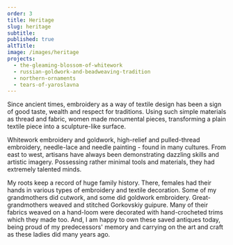 ```yaml
---
order: 3
title: Heritage
slug: heritage
subtitle:
published: true
altTitle:
image: /images/heritage
projects:
  - the-gleaming-blossom-of-whitework
  - russian-goldwork-and-beadweaving-tradition
  - northern-ornaments
  - tears-of-yaroslavna
---
```


Since ancient times, embroidery as a way of textile design has been a sign of good taste, wealth and respect for traditions. Using such simple materials as thread and fabric, women made monumental pieces, transforming a plain textile piece into a sculpture-like surface.

Whitework embroidery and goldwork, high-relief and pulled-thread embroidery, needle-lace and needle painting - found in many cultures. From east to west, artisans have always been demonstrating dazzling skills and artistic imagery. Possessing rather minimal tools and materials, they had extremely talented minds.

My roots keep a record of huge family history. There, females had their hands in various types of embroidery and textile decoration. Some of my grandmothers did cutwork, and some did goldwork embroidery. Great-grandmothers weaved and stitched Gorkovskiy guipure. Many of their fabrics weaved on a hand-loom were decorated with hand-crocheted trims which they made too. And, I am happy to own these saved antiques today, being proud of my predecessors' memory and carrying on the art and craft as these ladies did many years ago.

